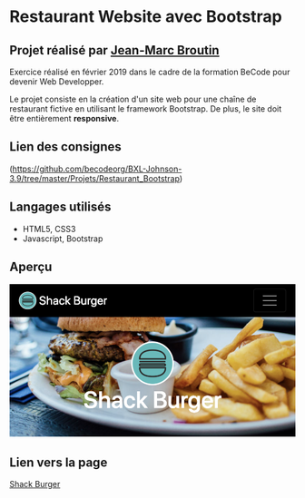 # Restaurant Website avec Bootstrap

## Projet réalisé par [Jean-Marc Broutin](https://github.com/jmbroutin)

Exercice réalisé en février 2019 dans le cadre de la formation BeCode pour devenir Web Developper.

Le projet consiste en la création d'un site web pour une chaîne de restaurant fictive en utilisant le framework Bootstrap. De plus, le site doit être entièrement **responsive**. 

## Lien des consignes
(https://github.com/becodeorg/BXL-Johnson-3.9/tree/master/Projets/Restaurant_Bootstrap)

## Langages utilisés

* HTML5, CSS3
* Javascript, Bootstrap

## Aperçu

![Screenshot Shack Burger](/assets/img/Printscreen.png)

## Lien vers la page 

[Shack Burger](https://jmbroutin.github.io/bootstrap-resto-website/)
